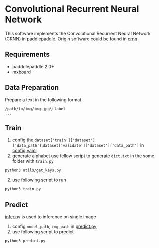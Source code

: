 Convolutional Recurrent Neural Network
======================================

This software implements the Convolutional Recurrent Neural Network (CRNN) in paddlepaddle.
Origin software could be found in [crnn](https://github.com/bgshih/crnn)


## Requirements
* padddlepaddle 2.0+
* mxboard

## Data Preparation
Prepare a text in the following format
```
/path/to/img/img.jpg\tlabel
...
```

## Train
1. config the `dataset['train']['dataset']['data_path']`,`dataset['validate']['dataset']['data_path']` in [config.yaml](config/icdar2015.yaml)
2. generate alphabet
use fellow script to generate `dict.txt` in the some folder with `train.py` 
```sh
python3 utils/get_keys.py
```
2. use following script to run
```sh
python3 train.py
```

## Predict 
[infer.py](infer.py) is used to inference on single image

1. config `model_path`, `img_path` in [predict.py](src/scripts/predict.py)
2. use following script to predict
```sh
python3 predict.py
```